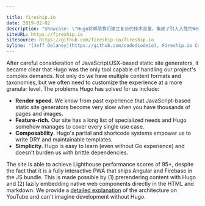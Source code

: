 ```yaml
---

title: fireship.io
date: 2019-02-02
description: "Showcase: \"Hugo将帮助我们建立复杂的技术含量，集成了引人入胜的Web组件\""
siteURL: https://fireship.io
siteSource: https://github.com/fireship-io/fireship.io
byline: "[Jeff Delaney](https://github.com/codediodeio), Fireship.io Creator"
---
```


After careful consideration of JavaScript/JSX-based static site generators, it became clear that Hugo was the only tool capable of handling our project's complex demands. Not only do we have multiple content formats and taxonomies, but we often need to customize the experience at a more granular level. The problems Hugo has solved for us include:

- **Render speed.** We know from past experience that JavaScript-based static site generators become very slow when you have thousands of pages and images.
- **Feature-rich.** Our site has a long list of specialized needs and Hugo somehow manages to cover every single use case.
- **Composability.** Hugo's partial and shortcode systems empower us to write DRY and maintainable templates.
- **Simplicity.** Hugo is easy to learn (even without Go experience) and doesn't burden us with brittle dependencies.

The site is able to achieve Lighthouse performance scores of 95+, despite the fact that it is a fully interactive PWA that ships Angular and Firebase in the JS bundle. This is made possible by (1) prerendering content with Hugo and (2) lazily embedding native web components directly in the HTML and markdown. We provide a [detailed explanation](https://youtu.be/gun8OiGtlNc) of the architecture on YouTube and can't imagine development without Hugo.
